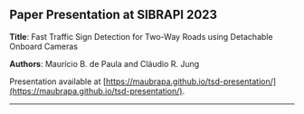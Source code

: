 ## Paper Presentation at SIBRAPI 2023 ##

**Title**: Fast Traffic Sign Detection for Two-Way Roads using Detachable Onboard Cameras

**Authors**: Maurı́cio B. de Paula and Cláudio R. Jung

Presentation available at [https://maubrapa.github.io/tsd-presentation/](https://maubrapa.github.io/tsd-presentation/).

---
